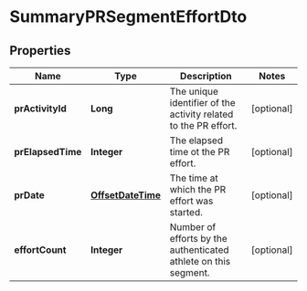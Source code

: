 

# SummaryPRSegmentEffortDto

## Properties

Name | Type | Description | Notes
------------ | ------------- | ------------- | -------------
**prActivityId** | **Long** | The unique identifier of the activity related to the PR effort. |  [optional]
**prElapsedTime** | **Integer** | The elapsed time ot the PR effort. |  [optional]
**prDate** | [**OffsetDateTime**](OffsetDateTime.md) | The time at which the PR effort was started. |  [optional]
**effortCount** | **Integer** | Number of efforts by the authenticated athlete on this segment. |  [optional]



